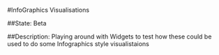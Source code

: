 #InfoGraphics Visualisations

##State:
Beta

##Description:
Playing around with Widgets to test how these could be used to do some Infographics style visualistaions

